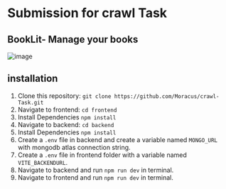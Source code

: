 # Submission for crawl Task
## BookLit- Manage your books

![image](https://github.com/Moracus/crawl-Task/assets/75827460/e7ef3d6c-07e8-420b-a2c9-a5adcbcdc5cd)

## installation
1. Clone this repository:
   `git clone https://github.com/Moracus/crawl-Task.git`
2. Navigate to frontend:
   `cd frontend`
3. Install Dependencies
   `npm install`
4. Navigate to backend:
   `cd backend`
5. Install Dependencies
   `npm install`
6. Create a `.env` file in backend and create a variable named `MONGO_URL` with mongodb atlas connection string.
7. Create a `.env` file in  frontend folder with a variable named `VITE_BACKENDURL`.
8. Navigate to backend and run `npm run dev` in terminal.
9. Navigate to frontend and run `npm run dev` in terminal.
